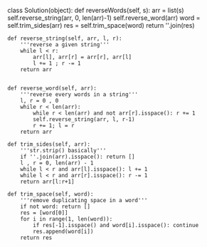 class Solution(object):
    def reverseWords(self, s):
        arr = list(s)
        self.reverse_string(arr, 0, len(arr)-1)
        self.reverse_word(arr)
        word = self.trim_sides(arr)
        res = self.trim_space(word)
        return ''.join(res)


    def reverse_string(self, arr, l, r):
        '''reverse a given string'''
        while l < r:
            arr[l], arr[r] = arr[r], arr[l]
            l += 1 ; r -= 1
        return arr
    
    
    def reverse_word(self, arr):
        '''reverse every words in a string'''
        l, r = 0 , 0
        while r < len(arr):
            while r < len(arr) and not arr[r].isspace(): r += 1
            self.reverse_string(arr, l, r-1)
            r += 1; l = r
        return arr
    
    def trim_sides(self, arr):
        '''str.strip() basically'''
        if ''.join(arr).isspace(): return []
        l , r = 0, len(arr) - 1
        while l < r and arr[l].isspace(): l += 1
        while l < r and arr[r].isspace(): r -= 1
        return arr[l:r+1]
    
    def trim_space(self, word):
        '''remove duplicating space in a word'''
        if not word: return []
        res = [word[0]]            
        for i in range(1, len(word)):
            if res[-1].isspace() and word[i].isspace(): continue
            res.append(word[i])
        return res